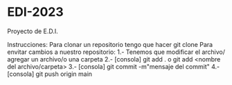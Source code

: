 # EDI-2023
Proyecto de E.D.I.

Instrucciones:
Para clonar un repositorio tengo que hacer git clone <url del repo>
Para envitar cambios a nuestro repositorio:
1.- Tenemos que modificar el archivo/ agregar un archivo/o una carpeta
2.- [consola] git add . o git add <nombre del archivo/carpeta>
3.- [consola] git commit -m"mensaje del commit"
4.- [consola] git push origin main